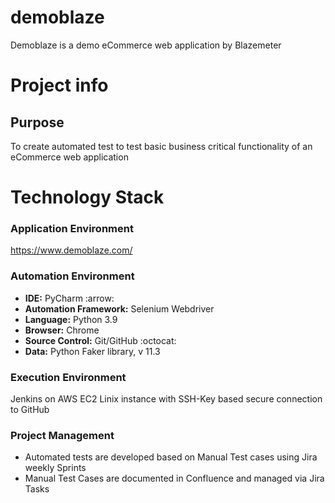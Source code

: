# demoblaze
Demoblaze is a demo eCommerce web application by Blazemeter
# Project info

## Purpose
To create automated test to test basic business critical functionality of an eCommerce web application

# Technology Stack

### Application Environment
https://www.demoblaze.com/

### Automation Environment
- **IDE:** PyCharm :arrow:
- **Automation Framework:** Selenium Webdriver
- **Language:** Python 3.9
- **Browser:** Chrome
- **Source Control:** Git/GitHub :octocat:
- **Data:** Python Faker library, v 11.3

### Execution Environment
Jenkins on AWS EC2 Linix instance with SSH-Key based secure connection to GitHub 


### Project Management
- Automated tests are developed based on Manual Test cases using Jira weekly Sprints
- Manual Test Cases are documented in Confluence and managed via Jira Tasks
